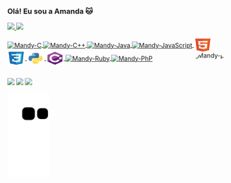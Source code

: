 ### Olá! Eu sou a Amanda 🐱


<div lign="center">
  <a href="https://github.com/AmandaMendes06">
  <img height="150em" src="https://github-readme-stats.vercel.app/api?username=AmandaMendes06&show_icons=true&theme=cobalt&include_all_commits=true&count_private=true"/>
  <img height="150em" src="https://github-readme-stats.vercel.app/api/top-langs/?username=AmandaMendes06&layout=compact&langs_count=7&theme=cobalt"/>
</div>
<div style="display: inline_block"><br>
  <img align="center" alt="Mandy-C" height="30" width="40" src="https://cdn.jsdelivr.net/gh/devicons/devicon/icons/c/c-line.svg">
  <img align="center" alt="Mandy-C++" height="30" width="40" src="https://cdn.jsdelivr.net/gh/devicons/devicon/icons/cplusplus/cplusplus-line.svg">
  <img align="center" alt="Mandy-Java" height="30" width="40" src="https://cdn.jsdelivr.net/gh/devicons/devicon/icons/java/java-original-wordmark.svg">
  <img align="center" alt="Mandy-JavaScript" height="30" width="40" src="https://cdn.jsdelivr.net/gh/devicons/devicon/icons/javascript/javascript-plain.svg">
  <img align="center" alt="Mandy-HTML" height="30" width="40" src="https://raw.githubusercontent.com/devicons/devicon/master/icons/html5/html5-original.svg">
  <img align="center" alt="Mandy-CSS" height="30" width="40" src="https://raw.githubusercontent.com/devicons/devicon/master/icons/css3/css3-original.svg">
  <img align="center" alt="Mandy-Python" height="30" width="40" src="https://raw.githubusercontent.com/devicons/devicon/master/icons/python/python-original.svg">
  <img align="center" alt="Mandy-Csharp" height="30" width="40" src="https://raw.githubusercontent.com/devicons/devicon/master/icons/csharp/csharp-original.svg">
  <img align="center" alt="Mandy-Ruby" height="30" width="40" src="https://cdn.jsdelivr.net/gh/devicons/devicon/icons/ruby/ruby-original-wordmark.svg">
  <img align="center" alt="Mandy-PhP" height="30" width="40" src="https://cdn.jsdelivr.net/gh/devicons/devicon/icons/php/php-plain.svg">
  <img align="right" alt="Mandy-pic" height="150" style="border-radius:50px;" src="https://cdn.discordapp.com/attachments/1005138887284367371/1019766358268989461/download20220903211208.png?width=676&height=676">
</div>
  
  ##
 
<div> 
  <a href="https://instagram.com/mandy.mendes" target="_blank"><img src="https://img.shields.io/badge/-Instagram-%23E4405F?style=for-the-badge&logo=instagram&logoColor=white" target="_blank"></a>
 	<a href = "mailto:ti.amandamendes@gmail.com"><img src="https://img.shields.io/badge/-Gmail-%23333?style=for-the-badge&logo=gmail&logoColor=white" target="_blank"></a>
  <a href="https://www.linkedin.com/in/amanda-m-oliveira" target="_blank"><img src="https://img.shields.io/badge/-LinkedIn-%230077B5?style=for-the-badge&logo=linkedin&logoColor=white" target="_blank"></a> 

  ![Snake animation](https://github.com/amandamendes06/amandamendes06/blob/output/github-contribution-grid-snake.svg)
 
</div>
